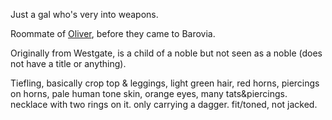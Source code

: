 Just a gal who's very into weapons.

Roommate of [Oliver](Oliver.md), before they came to Barovia.

Originally from Westgate, is a child of a noble but not seen as a noble (does not have a title or anything).

Tiefling, basically crop top & leggings, light green hair, red horns, piercings on horns, pale human tone skin, orange eyes, many tats&piercings. necklace with two rings on it. only carrying a dagger. fit/toned, not jacked.
